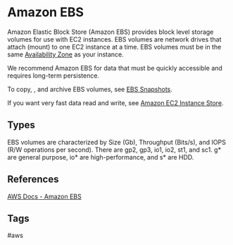 # Amazon EBS

Amazon Elastic Block Store (Amazon EBS) provides block level storage volumes for use with EC2 instances. EBS volumes are network drives that attach (mount) to one EC2 instance at a time. EBS volumes must be in the same [Availability Zone](https://github.com/EliotKhachi//publicZk/tree/main/202309120416) as your instance.  

We recommend Amazon EBS for data that must be quickly accessible and requires long-term persistence.  

To copy, , and archive EBS volumes, see [EBS Snapshots](https://github.com/EliotKhachi//publicZk/tree/main/202309150357).  

If you want very fast data read and write, see [Amazon EC2 Instance Store](https://github.com/EliotKhachi//publicZk/tree/main/202309120447).  

## Types
EBS volumes are characterized by Size (Gb), Throughput (Bits/s), and IOPS (R/W operations per second). There are gp2, gp3, io1, io2, st1, and sc1. g\* are general purpose, io\* are high-performance, and s\* are HDD.   

## References
[AWS Docs - Amazon EBS](https://docs.aws.amazon.com/AWSEC2/latest/UserGuide/AmazonEBS.html)  

## Tags
#aws
